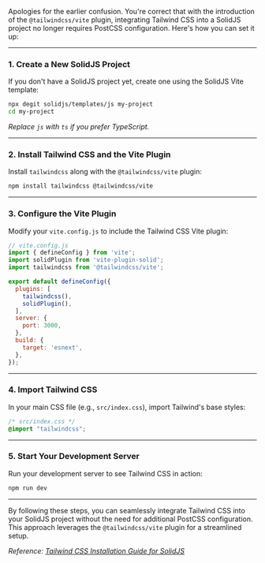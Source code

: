 Apologies for the earlier confusion. You're correct that with the introduction of the `@tailwindcss/vite` plugin, integrating Tailwind CSS into a SolidJS project no longer requires PostCSS configuration. Here's how you can set it up:

---

### **1. Create a New SolidJS Project**

If you don't have a SolidJS project yet, create one using the SolidJS Vite template:

```sh
npx degit solidjs/templates/js my-project
cd my-project
```

*Replace `js` with `ts` if you prefer TypeScript.*

---

### **2. Install Tailwind CSS and the Vite Plugin**

Install `tailwindcss` along with the `@tailwindcss/vite` plugin:

```sh
npm install tailwindcss @tailwindcss/vite
```

---

### **3. Configure the Vite Plugin**

Modify your `vite.config.js` to include the Tailwind CSS Vite plugin:

```javascript
// vite.config.js
import { defineConfig } from 'vite';
import solidPlugin from 'vite-plugin-solid';
import tailwindcss from '@tailwindcss/vite';

export default defineConfig({
  plugins: [
    tailwindcss(),
    solidPlugin(),
  ],
  server: {
    port: 3000,
  },
  build: {
    target: 'esnext',
  },
});
```

---

### **4. Import Tailwind CSS**

In your main CSS file (e.g., `src/index.css`), import Tailwind's base styles:

```css
/* src/index.css */
@import "tailwindcss";
```

---

### **5. Start Your Development Server**

Run your development server to see Tailwind CSS in action:

```sh
npm run dev
```

---

By following these steps, you can seamlessly integrate Tailwind CSS into your SolidJS project without the need for additional PostCSS configuration. This approach leverages the `@tailwindcss/vite` plugin for a streamlined setup.

*Reference: [Tailwind CSS Installation Guide for SolidJS](https://tailwindcss.com/docs/installation/framework-guides/solidjs)* 